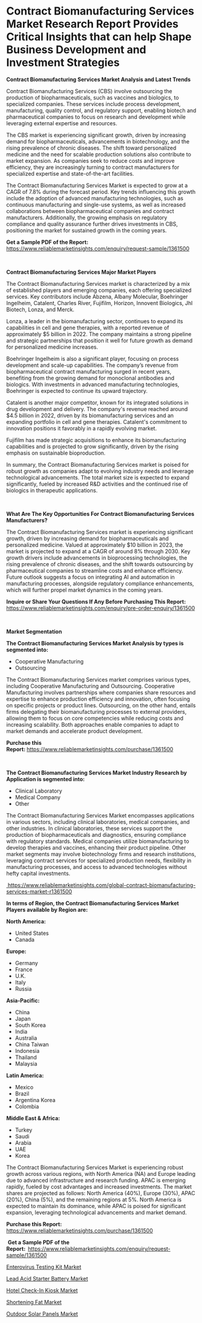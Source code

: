 <p><h1>Contract Biomanufacturing Services Market Research Report Provides Critical Insights that can help Shape Business Development and Investment Strategies</h1></p><p><strong>Contract Biomanufacturing Services Market Analysis and Latest Trends</strong></p>
<p><p>Contract Biomanufacturing Services (CBS) involve outsourcing the production of biopharmaceuticals, such as vaccines and biologics, to specialized companies. These services include process development, manufacturing, quality control, and regulatory support, enabling biotech and pharmaceutical companies to focus on research and development while leveraging external expertise and resources.</p><p>The CBS market is experiencing significant growth, driven by increasing demand for biopharmaceuticals, advancements in biotechnology, and the rising prevalence of chronic diseases. The shift toward personalized medicine and the need for scalable production solutions also contribute to market expansion. As companies seek to reduce costs and improve efficiency, they are increasingly turning to contract manufacturers for specialized expertise and state-of-the-art facilities.</p><p>The Contract Biomanufacturing Services Market is expected to grow at a CAGR of 7.8% during the forecast period. Key trends influencing this growth include the adoption of advanced manufacturing technologies, such as continuous manufacturing and single-use systems, as well as increased collaborations between biopharmaceutical companies and contract manufacturers. Additionally, the growing emphasis on regulatory compliance and quality assurance further drives investments in CBS, positioning the market for sustained growth in the coming years.</p></p>
<p><strong>Get a Sample PDF of the Report:&nbsp;</strong> <a href="https://www.reliablemarketinsights.com/enquiry/request-sample/1361500?utm_campaign=1572&utm_medium=2&utm_source=Github&utm_content=ia&utm_term=29102024&utm_id=contract-biomanufacturing-services">https://www.reliablemarketinsights.com/enquiry/request-sample/1361500</a></p>
<p>&nbsp;</p>
<p><strong>Contract Biomanufacturing Services Major Market Players</strong></p>
<p><p>The Contract Biomanufacturing Services market is characterized by a mix of established players and emerging companies, each offering specialized services. Key contributors include Abzena, Albany Molecular, Boehringer Ingelheim, Catalent, Charles River, Fujifilm, Horizon, Innovent Biologics, Jhl Biotech, Lonza, and Merck. </p><p>Lonza, a leader in the biomanufacturing sector, continues to expand its capabilities in cell and gene therapies, with a reported revenue of approximately $5 billion in 2022. The company maintains a strong pipeline and strategic partnerships that position it well for future growth as demand for personalized medicine increases.</p><p>Boehringer Ingelheim is also a significant player, focusing on process development and scale-up capabilities. The company’s revenue from biopharmaceutical contract manufacturing surged in recent years, benefiting from the growing demand for monoclonal antibodies and biologics. With investments in advanced manufacturing technologies, Boehringer is expected to continue its upward trajectory.</p><p>Catalent is another major competitor, known for its integrated solutions in drug development and delivery. The company's revenue reached around $4.5 billion in 2022, driven by its biomanufacturing services and an expanding portfolio in cell and gene therapies. Catalent's commitment to innovation positions it favorably in a rapidly evolving market.</p><p>Fujifilm has made strategic acquisitions to enhance its biomanufacturing capabilities and is projected to grow significantly, driven by the rising emphasis on sustainable bioproduction. </p><p>In summary, the Contract Biomanufacturing Services market is poised for robust growth as companies adapt to evolving industry needs and leverage technological advancements. The total market size is expected to expand significantly, fueled by increased R&D activities and the continued rise of biologics in therapeutic applications.</p></p>
<p>&nbsp;</p>
<p><strong>What Are The Key Opportunities For Contract Biomanufacturing Services Manufacturers?</strong></p>
<p><p>The Contract Biomanufacturing Services market is experiencing significant growth, driven by increasing demand for biopharmaceuticals and personalized medicine. Valued at approximately $10 billion in 2023, the market is projected to expand at a CAGR of around 8% through 2030. Key growth drivers include advancements in bioprocessing technologies, the rising prevalence of chronic diseases, and the shift towards outsourcing by pharmaceutical companies to streamline costs and enhance efficiency. Future outlook suggests a focus on integrating AI and automation in manufacturing processes, alongside regulatory compliance enhancements, which will further propel market dynamics in the coming years.</p></p>
<p><strong>Inquire or Share Your Questions If Any Before Purchasing This Report:</strong> <a href="https://www.reliablemarketinsights.com/enquiry/pre-order-enquiry/1361500?utm_campaign=1572&utm_medium=2&utm_source=Github&utm_content=ia&utm_term=29102024&utm_id=contract-biomanufacturing-services">https://www.reliablemarketinsights.com/enquiry/pre-order-enquiry/1361500</a></p>
<p>&nbsp;</p>
<p><strong>Market Segmentation</strong></p>
<p><strong>The Contract Biomanufacturing Services Market Analysis by types is segmented into:</strong></p>
<p><ul><li>Cooperative Manufacturing</li><li>Outsourcing</li></ul></p>
<p><p>The Contract Biomanufacturing Services market comprises various types, including Cooperative Manufacturing and Outsourcing. Cooperative Manufacturing involves partnerships where companies share resources and expertise to enhance production efficiency and innovation, often focusing on specific projects or product lines. Outsourcing, on the other hand, entails firms delegating their biomanufacturing processes to external providers, allowing them to focus on core competencies while reducing costs and increasing scalability. Both approaches enable companies to adapt to market demands and accelerate product development.</p></p>
<p><strong>Purchase this Report:&nbsp;</strong><a href="https://www.reliablemarketinsights.com/purchase/1361500?utm_campaign=1572&utm_medium=2&utm_source=Github&utm_content=ia&utm_term=29102024&utm_id=contract-biomanufacturing-services">https://www.reliablemarketinsights.com/purchase/1361500</a></p>
<p>&nbsp;</p>
<p><strong>The Contract Biomanufacturing Services Market Industry Research by Application is segmented into:</strong></p>
<p><ul><li>Clinical Laboratory</li><li>Medical Company</li><li>Other</li></ul></p>
<p><p>The Contract Biomanufacturing Services Market encompasses applications in various sectors, including clinical laboratories, medical companies, and other industries. In clinical laboratories, these services support the production of biopharmaceuticals and diagnostics, ensuring compliance with regulatory standards. Medical companies utilize biomanufacturing to develop therapies and vaccines, enhancing their product pipeline. Other market segments may involve biotechnology firms and research institutions, leveraging contract services for specialized production needs, flexibility in manufacturing processes, and access to advanced technologies without hefty capital investments.</p></p>
<p><a href="https://www.reliablemarketinsights.com/global-contract-biomanufacturing-services-market-r1361500?utm_campaign=1572&utm_medium=2&utm_source=Github&utm_content=ia&utm_term=29102024&utm_id=contract-biomanufacturing-services">&nbsp;https://www.reliablemarketinsights.com/global-contract-biomanufacturing-services-market-r1361500</a></p>
<p><strong>In terms of Region, the Contract Biomanufacturing Services Market Players available by Region are:</strong></p>
<p>
    <p> <strong> North America: </strong>
        <ul>
            <li>United States</li>
            <li>Canada</li>
        </ul>
        </p> 
    <p> <strong> Europe: </strong>
        <ul>
            <li>Germany</li>
            <li>France</li>
            <li>U.K.</li>
            <li>Italy</li>
            <li>Russia</li>
        </ul>
        </p> 
    <p> <strong> Asia-Pacific: </strong>
        <ul>
            <li>China</li>
            <li>Japan</li>
            <li>South Korea</li>
            <li>India</li>
            <li>Australia</li>
            <li>China Taiwan</li>
            <li>Indonesia</li>
            <li>Thailand</li>
            <li>Malaysia</li>
        </ul>
        </p> 
    <p> <strong> Latin America: </strong>
        <ul>
            <li>Mexico</li>
            <li>Brazil</li>
            <li>Argentina Korea</li>
            <li>Colombia</li>
        </ul>
        </p> 
    <p> <strong> Middle East & Africa: </strong>
        <ul>
            <li>Turkey</li>
            <li>Saudi</li>
            <li>Arabia</li>
            <li>UAE</li>
            <li>Korea</li>
        </ul>
    </p>
    </p>
<p><p>The Contract Biomanufacturing Services Market is experiencing robust growth across various regions, with North America (NA) and Europe leading due to advanced infrastructure and research funding. APAC is emerging rapidly, fueled by cost advantages and increased investments. The market shares are projected as follows: North America (40%), Europe (30%), APAC (20%), China (5%), and the remaining regions at 5%. North America is expected to maintain its dominance, while APAC is poised for significant expansion, leveraging technological advancements and market demand.</p></p>
<p><strong>Purchase this Report: </strong><a href="https://www.reliablemarketinsights.com/purchase/1361500?utm_campaign=1572&utm_medium=2&utm_source=Github&utm_content=ia&utm_term=29102024&utm_id=contract-biomanufacturing-services">https://www.reliablemarketinsights.com/purchase/1361500</a></p>
<p>&nbsp;<strong>Get a Sample PDF of the Report:&nbsp;&nbsp;</strong><a href="https://www.reliablemarketinsights.com/enquiry/request-sample/1361500?utm_campaign=1572&utm_medium=2&utm_source=Github&utm_content=ia&utm_term=29102024&utm_id=contract-biomanufacturing-services">https://www.reliablemarketinsights.com/enquiry/request-sample/1361500</a></p>
<p><strong></strong></p>
<p><p><a href="https://github.com/mahnoor2003/Market-Research-Report-List-6/blob/main/enterovirus-testing-kit-market.md?utm_campaign=1572&utm_medium=2&utm_source=Github&utm_content=ia&utm_term=29102024&utm_id=contract-biomanufacturing-services">Enterovirus Testing Kit Market</a></p><p><a href="https://www.linkedin.com/pulse/lead-acid-starter-battery-market-forecasts-trends-impact-analysis-gfnce?utm_campaign=1572&utm_medium=2&utm_source=Github&utm_content=ia&utm_term=29102024&utm_id=contract-biomanufacturing-services">Lead Acid Starter Battery Market</a></p><p><a href="https://issuu.com/reportprime-2/docs/hotel-check-in-kiosk-market-size-20_400a753fbc14d3?utm_campaign=1572&utm_medium=2&utm_source=Github&utm_content=ia&utm_term=29102024&utm_id=contract-biomanufacturing-services">Hotel Check-In Kiosk Market</a></p><p><a href="https://www.linkedin.com/pulse/shortening-fat-market-global-analysis-trends-forecasts-2024-2031-3jr6e?utm_campaign=1572&utm_medium=2&utm_source=Github&utm_content=ia&utm_term=29102024&utm_id=contract-biomanufacturing-services">Shortening Fat Market</a></p><p><a href="https://www.linkedin.com/pulse/trends-global-outdoor-solar-panels-market-forecast-analysis-zbebe?utm_campaign=1572&utm_medium=2&utm_source=Github&utm_content=ia&utm_term=29102024&utm_id=contract-biomanufacturing-services">Outdoor Solar Panels Market</a></p></p>